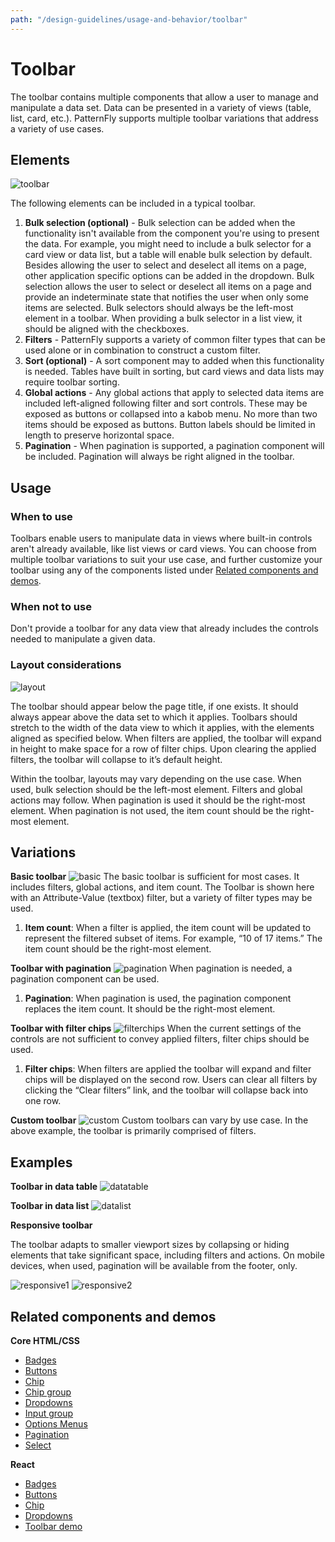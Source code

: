 ```yaml
---
path: "/design-guidelines/usage-and-behavior/toolbar"
---
```

# Toolbar
The toolbar contains multiple components that allow a user to manage and manipulate a data set. Data can be presented in a variety of views (table, list, card, etc.). PatternFly supports multiple toolbar variations that address a variety of use cases.

## Elements
![toolbar](img/toolbar.png)

The following elements can be included in a typical toolbar.
1. **Bulk selection (optional)** - Bulk selection can be added when the functionality isn't available from the component you're using to present the data. For example, you might need to include a bulk selector for a card view or data list, but a table will enable bulk selection by default. Besides allowing the user to select and deselect all items on a page, other application specific options can be added in the dropdown. Bulk selection allows the user to select or deselect all items on a page and provide an indeterminate state that notifies the user when only some items are selected. Bulk selectors should always be the left-most element in a toolbar. When providing a bulk selector in a list view, it should be aligned with the checkboxes.
2. **Filters** - PatternFly supports a variety of common filter types that can be used alone or in combination to construct a custom filter.
3. **Sort (optional)** - A sort component may to added when this functionality is needed. Tables have built in sorting, but card views and data lists may require toolbar sorting.
4. **Global actions** - Any global actions that apply to selected data items are included left-aligned following filter and sort controls. These may be exposed as buttons or collapsed into a kabob menu. No more than two items should be exposed as buttons. Button labels should be limited in length to preserve horizontal space.
5. **Pagination** - When pagination is supported, a pagination component will be included. Pagination will always be right aligned in the toolbar.

## Usage
### When to use
Toolbars enable users to manipulate data in views where built-in controls aren't already available, like list views or card views. You can choose from multiple toolbar variations to suit your use case, and further customize your toolbar using any of the components listed under [Related components and demos](#related-components-and-demos).

### When not to use
Don't provide a toolbar for any data view that already includes the controls needed to manipulate a given data.

### Layout considerations
![layout](img/toolbar-layout.png)

The toolbar should appear below the page title, if one exists. It should always appear above the data set to which it applies. Toolbars should stretch to the width of the data view to which it applies, with the elements aligned as specified below. When filters are applied, the toolbar will expand in height to make space for a row of filter chips. Upon clearing the applied filters, the toolbar will collapse to it’s default height.

Within the toolbar, layouts may vary depending on the use case. When used, bulk selection should be the left-most element. Filters and global actions may follow. When pagination is used it should be the right-most element. When pagination is not used, the item count should be the right-most element.

## Variations
**Basic toolbar**
![basic](img/basic-toolbar.png)
The basic toolbar is sufficient for most cases. It includes filters, global actions, and item count. The Toolbar is shown here with an Attribute-Value (textbox) filter, but a variety of filter types may be used.
1. **Item count**: When a filter is applied, the item count will be updated to represent the filtered subset of items. For example, “10 of 17 items.” The item count should be the right-most element.

**Toolbar with pagination**
![pagination](img/toolbar-pagination.png)
When pagination is needed, a pagination component can be used.
1. **Pagination**: When pagination is used, the pagination component replaces the item count. It should be the right-most element.

**Toolbar with filter chips**
![filterchips](img/toolbar-filter-chips.png)
When the current settings of the controls are not sufficient to convey applied filters, filter chips should be used.
1. **Filter chips**: When filters are applied the toolbar will expand and filter chips will be displayed on the second row. Users can clear all filters by clicking the “Clear filters” link, and the toolbar will collapse back into one row.

**Custom toolbar**
![custom](img/custom-toolbar.png)
Custom toolbars can vary by use case. In the above example, the toolbar is primarily comprised of filters.

## Examples
**Toolbar in data table**
![datatable](img/data-table-example.png)

**Toolbar in data list**
![datalist](img/data-list-example.png)

**Responsive toolbar**

The toolbar adapts to smaller viewport sizes by collapsing or hiding elements that take significant space, including filters and actions. On mobile devices, when used, pagination will be available from the footer, only.

![responsive1](img/responsive-closed.png)
![responsive2](img/responsive-open.png)

## Related components and demos
**Core HTML/CSS**
* [Badges](/documentation/core/components/badge)
* [Buttons](/documentation/core/components/button)
* [Chip](/documentation/core/components/chip)
* [Chip group](/documentation/core/components/chipgroup)
* [Dropdowns](/documentation/core/components/dropdown)
* [Input group](/documentation/core/components/inputgroup)
* [Options Menus](/documentation/core/components/optionsmenu)
* [Pagination](/documentation/core/components/pagination)
* [Select](/documentation/core/components/select)

**React**
* [Badges](/documentation/react/components/badge)
* [Buttons](/documentation/react/components/button)
* [Chip](/documentation/react/components/chip)
* [Dropdowns](/documentation/react/components/dropdown)
* [Toolbar demo](/documentation/react/demos/toolbar)
